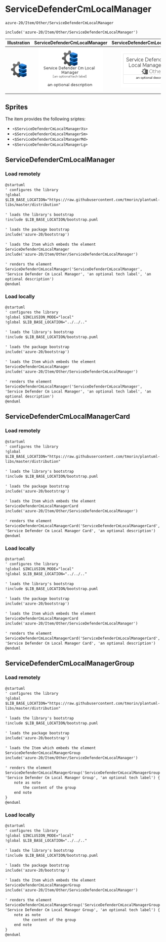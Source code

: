 # ServiceDefenderCmLocalManager


```text
azure-20/Item/Other/ServiceDefenderCmLocalManager
```

```text
include('azure-20/Item/Other/ServiceDefenderCmLocalManager')
```



| Illustration | ServiceDefenderCmLocalManager | ServiceDefenderCmLocalManagerCard | ServiceDefenderCmLocalManagerGroup |
| :---: | :---: | :---: | :---: |
| ![illustration for Illustration](../../../azure-20/Item/Other/ServiceDefenderCmLocalManager.png) | ![illustration for ServiceDefenderCmLocalManager](../../../azure-20/Item/Other/ServiceDefenderCmLocalManager.Local.png) | ![illustration for ServiceDefenderCmLocalManagerCard](../../../azure-20/Item/Other/ServiceDefenderCmLocalManagerCard.Local.png) | ![illustration for ServiceDefenderCmLocalManagerGroup](../../../azure-20/Item/Other/ServiceDefenderCmLocalManagerGroup.Local.png) |



## Sprites
The item provides the following sriptes:

- `<$ServiceDefenderCmLocalManagerXs>`
- `<$ServiceDefenderCmLocalManagerSm>`
- `<$ServiceDefenderCmLocalManagerMd>`
- `<$ServiceDefenderCmLocalManagerLg>`





## ServiceDefenderCmLocalManager

### Load remotely
```plantuml
@startuml
' configures the library
!global $LIB_BASE_LOCATION="https://raw.githubusercontent.com/tmorin/plantuml-libs/master/distribution"

' loads the library's bootstrap
!include $LIB_BASE_LOCATION/bootstrap.puml

' loads the package bootstrap
include('azure-20/bootstrap')

' loads the Item which embeds the element ServiceDefenderCmLocalManager
include('azure-20/Item/Other/ServiceDefenderCmLocalManager')

' renders the element
ServiceDefenderCmLocalManager('ServiceDefenderCmLocalManager', 'Service Defender Cm Local Manager', 'an optional tech label', 'an optional description')
@enduml
```

### Load locally
```plantuml
@startuml
' configures the library
!global $INCLUSION_MODE="local"
!global $LIB_BASE_LOCATION="../../.."

' loads the library's bootstrap
!include $LIB_BASE_LOCATION/bootstrap.puml

' loads the package bootstrap
include('azure-20/bootstrap')

' loads the Item which embeds the element ServiceDefenderCmLocalManager
include('azure-20/Item/Other/ServiceDefenderCmLocalManager')

' renders the element
ServiceDefenderCmLocalManager('ServiceDefenderCmLocalManager', 'Service Defender Cm Local Manager', 'an optional tech label', 'an optional description')
@enduml
```

## ServiceDefenderCmLocalManagerCard

### Load remotely
```plantuml
@startuml
' configures the library
!global $LIB_BASE_LOCATION="https://raw.githubusercontent.com/tmorin/plantuml-libs/master/distribution"

' loads the library's bootstrap
!include $LIB_BASE_LOCATION/bootstrap.puml

' loads the package bootstrap
include('azure-20/bootstrap')

' loads the Item which embeds the element ServiceDefenderCmLocalManagerCard
include('azure-20/Item/Other/ServiceDefenderCmLocalManager')

' renders the element
ServiceDefenderCmLocalManagerCard('ServiceDefenderCmLocalManagerCard', 'Service Defender Cm Local Manager Card', 'an optional description')
@enduml
```

### Load locally
```plantuml
@startuml
' configures the library
!global $INCLUSION_MODE="local"
!global $LIB_BASE_LOCATION="../../.."

' loads the library's bootstrap
!include $LIB_BASE_LOCATION/bootstrap.puml

' loads the package bootstrap
include('azure-20/bootstrap')

' loads the Item which embeds the element ServiceDefenderCmLocalManagerCard
include('azure-20/Item/Other/ServiceDefenderCmLocalManager')

' renders the element
ServiceDefenderCmLocalManagerCard('ServiceDefenderCmLocalManagerCard', 'Service Defender Cm Local Manager Card', 'an optional description')
@enduml
```

## ServiceDefenderCmLocalManagerGroup

### Load remotely
```plantuml
@startuml
' configures the library
!global $LIB_BASE_LOCATION="https://raw.githubusercontent.com/tmorin/plantuml-libs/master/distribution"

' loads the library's bootstrap
!include $LIB_BASE_LOCATION/bootstrap.puml

' loads the package bootstrap
include('azure-20/bootstrap')

' loads the Item which embeds the element ServiceDefenderCmLocalManagerGroup
include('azure-20/Item/Other/ServiceDefenderCmLocalManager')

' renders the element
ServiceDefenderCmLocalManagerGroup('ServiceDefenderCmLocalManagerGroup', 'Service Defender Cm Local Manager Group', 'an optional tech label') {
    note as note
        the content of the group
    end note
}
@enduml
```

### Load locally
```plantuml
@startuml
' configures the library
!global $INCLUSION_MODE="local"
!global $LIB_BASE_LOCATION="../../.."

' loads the library's bootstrap
!include $LIB_BASE_LOCATION/bootstrap.puml

' loads the package bootstrap
include('azure-20/bootstrap')

' loads the Item which embeds the element ServiceDefenderCmLocalManagerGroup
include('azure-20/Item/Other/ServiceDefenderCmLocalManager')

' renders the element
ServiceDefenderCmLocalManagerGroup('ServiceDefenderCmLocalManagerGroup', 'Service Defender Cm Local Manager Group', 'an optional tech label') {
    note as note
        the content of the group
    end note
}
@enduml
```

